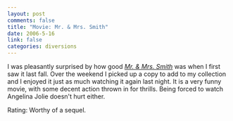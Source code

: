 ```yaml
--- 
layout: post
comments: false
title: "Movie: Mr. & Mrs. Smith"
date: 2006-5-16
link: false
categories: diversions
---
```

I was pleasantly surprised by how good <i><a href="http://imdb.com/title/tt0356910/" title="Mr. & Mrs. Smith">Mr. & Mrs. Smith</a></i> was when I first saw it last fall. Over the weekend I picked up a copy to add to my collection and I enjoyed it just as much watching it again last night. It is a very funny movie, with some decent action thrown in for thrills. Being forced to watch Angelina Jolie doesn't hurt either.

Rating: Worthy of a sequel.
